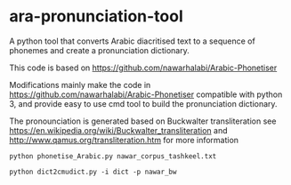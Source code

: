 # ara-pronunciation-tool

A python tool that converts Arabic diacritised text to a sequence of phonemes and create a pronunciation dictionary. 

This code  is based on https://github.com/nawarhalabi/Arabic-Phonetiser

Modifications mainly make the code in https://github.com/nawarhalabi/Arabic-Phonetiser compatible with python 3, and provide easy to use cmd tool to build the pronunciation dictionary. 

The pronounciation is generated based on Buckwalter transliteration
see https://en.wikipedia.org/wiki/Buckwalter_transliteration and http://www.qamus.org/transliteration.htm for more information 


```
python phonetise_Arabic.py nawar_corpus_tashkeel.txt

python dict2cmudict.py -i dict -p nawar_bw

```  

 